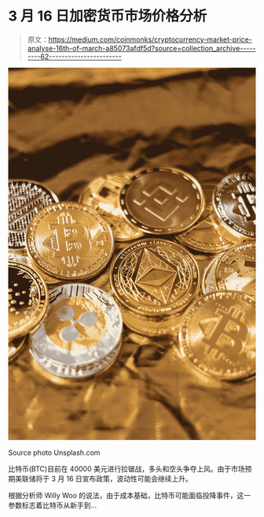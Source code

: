 # 3 月 16 日加密货币市场价格分析

> 原文：<https://medium.com/coinmonks/cryptocurrency-market-price-analyse-16th-of-march-a85073afdf5d?source=collection_archive---------62----------------------->

![](img/ef4e2c108361c0f0a03d32a15e7de6da.png)

Source photo Unsplash.com

比特币(BTC)目前在 40000 美元进行拉锯战，多头和空头争夺上风。由于市场预期美联储将于 3 月 16 日宣布政策，波动性可能会继续上升。

根据分析师 Willy Woo 的说法，由于成本基础，比特币可能面临投降事件，这一参数标志着比特币从新手到…